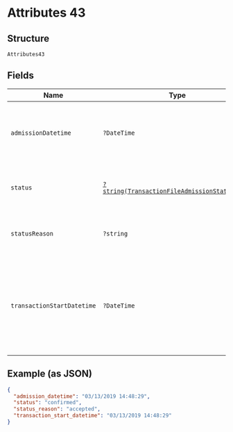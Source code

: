 
# Attributes 43

## Structure

`Attributes43`

## Fields

| Name | Type | Tags | Description | Getter | Setter |
|  --- | --- | --- | --- | --- | --- |
| `admissionDatetime` | `?DateTime` | Optional | Time when the Form3 system begins processing of the admission | getAdmissionDatetime(): ?\DateTime | setAdmissionDatetime(?\DateTime admissionDatetime): void |
| `status` | [`?string(TransactionFileAdmissionStatusEnum)`](../../doc/models/transaction-file-admission-status-enum.md) | Optional | Status of the transaction file admission | getStatus(): ?string | setStatus(?string status): void |
| `statusReason` | `?string` | Optional | Plain-text description of the status attribute | getStatusReason(): ?string | setStatusReason(?string statusReason): void |
| `transactionStartDatetime` | `?DateTime` | Optional | Time the admission request was received by Form3. Used to compute the total transaction time | getTransactionStartDatetime(): ?\DateTime | setTransactionStartDatetime(?\DateTime transactionStartDatetime): void |

## Example (as JSON)

```json
{
  "admission_datetime": "03/13/2019 14:48:29",
  "status": "confirmed",
  "status_reason": "accepted",
  "transaction_start_datetime": "03/13/2019 14:48:29"
}
```


